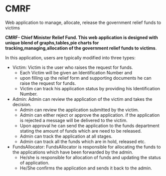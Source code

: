# CMRF
Web application to manage, allocate, release the government relief funds to victims

**CMRF- Chief Minister Relief Fund. This web application is designed with unique blend of graphs,tables,pie charts for tracking,managing,allocation of the government relief funds to victims**.

In this application, users are typically modified into three types:
* Victim: Victim is the user who raises the request for funds.
    * Each Victim will be given an Identification Number and 
    * upon filling up the relief form and supporting documents he can raise the request for funds.
    * Victim can track his application status by providing his Identification Number.
* Admin: Admin can review the application of the victim and takes the decision.
    * Admin can review the application submitted by the victim.
    * Admin can either reject or approve the application. if the application is rejected a message will be delivered to the victim.
    * Upon approval he can send the application to the funds department stating the amount of funds which are need to be released. 
    * Admin can track the application at all stages.
    * Admin can track all the funds which are in hold, released etc.
* FundsAllocator: FundsAllocator is responsible for allocating the funds to the applications which have been forwarded by the admin.
    * He/she is responsible for allocation of funds and updating the status of application.
    * He/She confirms the application and sends it back to the admin.
